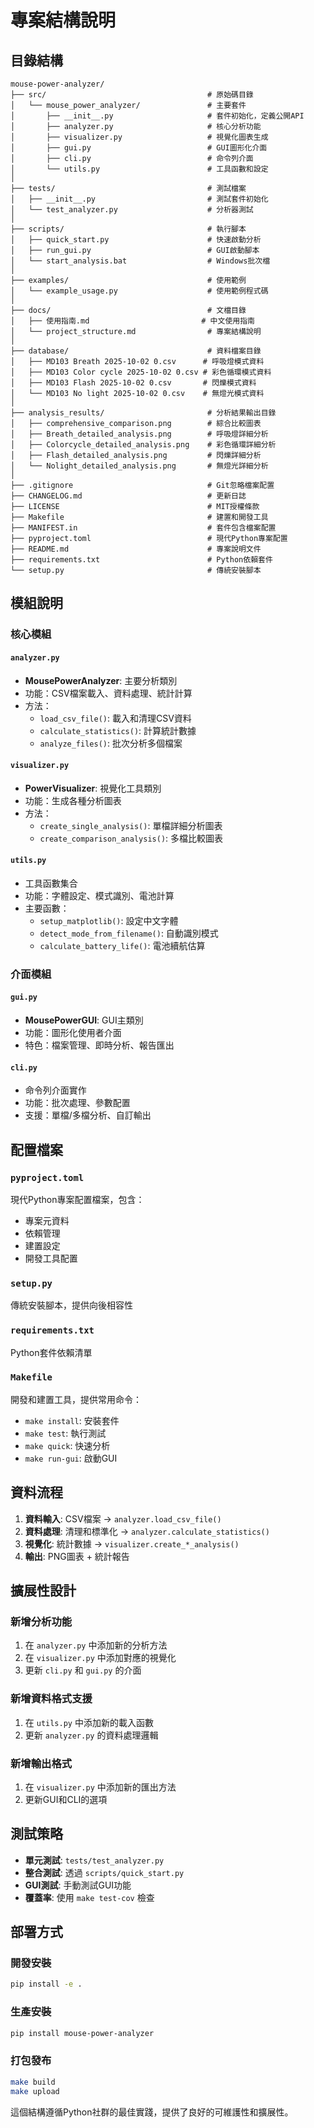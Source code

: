 # 專案結構說明

## 目錄結構

```
mouse-power-analyzer/
├── src/                                    # 原始碼目錄
│   └── mouse_power_analyzer/               # 主要套件
│       ├── __init__.py                     # 套件初始化，定義公開API
│       ├── analyzer.py                     # 核心分析功能
│       ├── visualizer.py                   # 視覺化圖表生成
│       ├── gui.py                          # GUI圖形化介面
│       ├── cli.py                          # 命令列介面
│       └── utils.py                        # 工具函數和設定
│
├── tests/                                  # 測試檔案
│   ├── __init__.py                         # 測試套件初始化
│   └── test_analyzer.py                    # 分析器測試
│
├── scripts/                                # 執行腳本
│   ├── quick_start.py                      # 快速啟動分析
│   ├── run_gui.py                          # GUI啟動腳本
│   └── start_analysis.bat                  # Windows批次檔
│
├── examples/                               # 使用範例
│   └── example_usage.py                    # 使用範例程式碼
│
├── docs/                                   # 文檔目錄
│   ├── 使用指南.md                         # 中文使用指南
│   └── project_structure.md                # 專案結構說明
│
├── database/                               # 資料檔案目錄
│   ├── MD103 Breath 2025-10-02 0.csv      # 呼吸燈模式資料
│   ├── MD103 Color cycle 2025-10-02 0.csv # 彩色循環模式資料
│   ├── MD103 Flash 2025-10-02 0.csv       # 閃爍模式資料
│   └── MD103 No light 2025-10-02 0.csv    # 無燈光模式資料
│
├── analysis_results/                       # 分析結果輸出目錄
│   ├── comprehensive_comparison.png        # 綜合比較圖表
│   ├── Breath_detailed_analysis.png        # 呼吸燈詳細分析
│   ├── Colorcycle_detailed_analysis.png    # 彩色循環詳細分析
│   ├── Flash_detailed_analysis.png         # 閃爍詳細分析
│   └── Nolight_detailed_analysis.png       # 無燈光詳細分析
│
├── .gitignore                              # Git忽略檔案配置
├── CHANGELOG.md                            # 更新日誌
├── LICENSE                                 # MIT授權條款
├── Makefile                                # 建置和開發工具
├── MANIFEST.in                             # 套件包含檔案配置
├── pyproject.toml                          # 現代Python專案配置
├── README.md                               # 專案說明文件
├── requirements.txt                        # Python依賴套件
└── setup.py                                # 傳統安裝腳本
```

## 模組說明

### 核心模組

#### `analyzer.py`
- **MousePowerAnalyzer**: 主要分析類別
- 功能：CSV檔案載入、資料處理、統計計算
- 方法：
  - `load_csv_file()`: 載入和清理CSV資料
  - `calculate_statistics()`: 計算統計數據
  - `analyze_files()`: 批次分析多個檔案

#### `visualizer.py`
- **PowerVisualizer**: 視覺化工具類別
- 功能：生成各種分析圖表
- 方法：
  - `create_single_analysis()`: 單檔詳細分析圖表
  - `create_comparison_analysis()`: 多檔比較圖表

#### `utils.py`
- 工具函數集合
- 功能：字體設定、模式識別、電池計算
- 主要函數：
  - `setup_matplotlib()`: 設定中文字體
  - `detect_mode_from_filename()`: 自動識別模式
  - `calculate_battery_life()`: 電池續航估算

### 介面模組

#### `gui.py`
- **MousePowerGUI**: GUI主類別
- 功能：圖形化使用者介面
- 特色：檔案管理、即時分析、報告匯出

#### `cli.py`
- 命令列介面實作
- 功能：批次處理、參數配置
- 支援：單檔/多檔分析、自訂輸出

## 配置檔案

### `pyproject.toml`
現代Python專案配置檔案，包含：
- 專案元資料
- 依賴管理
- 建置設定
- 開發工具配置

### `setup.py`
傳統安裝腳本，提供向後相容性

### `requirements.txt`
Python套件依賴清單

### `Makefile`
開發和建置工具，提供常用命令：
- `make install`: 安裝套件
- `make test`: 執行測試
- `make quick`: 快速分析
- `make run-gui`: 啟動GUI

## 資料流程

1. **資料輸入**: CSV檔案 → `analyzer.load_csv_file()`
2. **資料處理**: 清理和標準化 → `analyzer.calculate_statistics()`
3. **視覺化**: 統計數據 → `visualizer.create_*_analysis()`
4. **輸出**: PNG圖表 + 統計報告

## 擴展性設計

### 新增分析功能
1. 在 `analyzer.py` 中添加新的分析方法
2. 在 `visualizer.py` 中添加對應的視覺化
3. 更新 `cli.py` 和 `gui.py` 的介面

### 新增資料格式支援
1. 在 `utils.py` 中添加新的載入函數
2. 更新 `analyzer.py` 的資料處理邏輯

### 新增輸出格式
1. 在 `visualizer.py` 中添加新的匯出方法
2. 更新GUI和CLI的選項

## 測試策略

- **單元測試**: `tests/test_analyzer.py`
- **整合測試**: 透過 `scripts/quick_start.py`
- **GUI測試**: 手動測試GUI功能
- **覆蓋率**: 使用 `make test-cov` 檢查

## 部署方式

### 開發安裝
```bash
pip install -e .
```

### 生產安裝
```bash
pip install mouse-power-analyzer
```

### 打包發布
```bash
make build
make upload
```

這個結構遵循Python社群的最佳實踐，提供了良好的可維護性和擴展性。